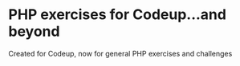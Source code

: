 # PHP exercises for Codeup...and beyond

Created for Codeup, now for general PHP exercises and challenges 
